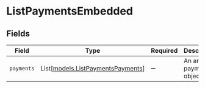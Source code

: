 # ListPaymentsEmbedded


## Fields

| Field                                                                  | Type                                                                   | Required                                                               | Description                                                            |
| ---------------------------------------------------------------------- | ---------------------------------------------------------------------- | ---------------------------------------------------------------------- | ---------------------------------------------------------------------- |
| `payments`                                                             | List[[models.ListPaymentsPayments](../models/listpaymentspayments.md)] | :heavy_minus_sign:                                                     | An array of payment objects.                                           |